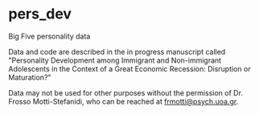 # pers_dev
Big Five personality data

Data and code are described in the in progress manuscript called "Personality Development among Immigrant and Non-immigrant Adolescents in the
Context of a Great Economic Recession: Disruption or Maturation?"

Data may not be used for other purposes without the permission of Dr. Frosso Motti-Stefanidi, who can be reached at frmotti@psych.uoa.gr.


